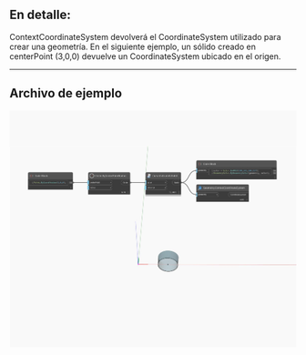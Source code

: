 ## En detalle:
ContextCoordinateSystem devolverá el CoordinateSystem utilizado para crear una geometría. En el siguiente ejemplo, un sólido creado en centerPoint (3,0,0) devuelve un CoordinateSystem ubicado en el origen.
___
## Archivo de ejemplo

![ContextCoordinateSystem](./Autodesk.DesignScript.Geometry.Geometry.ContextCoordinateSystem_img.jpg)

